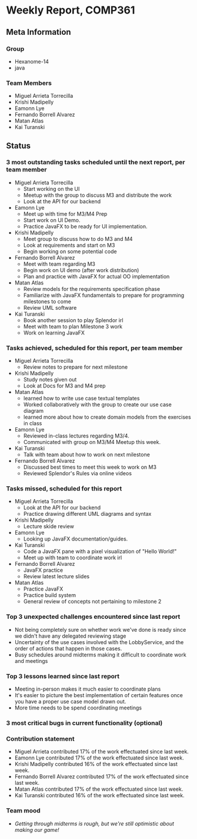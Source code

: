 # Weekly Report, COMP361

## Meta Information

### Group

 * Hexanome-14
 * java

### Team Members

 * Miguel Arrieta Torrecilla
 * Krishi Madipelly
 * Eamonn Lye
 * Fernando Borrell Alvarez
 * Matan Atlas
 * Kai Turanski

## Status

### 3 most outstanding tasks scheduled until the next report, per team member

 * Miguel Arrieta Torrecilla
   * Start working on the UI
   * Meetup with the group to discuss M3 and distribute the work
   * Look at the API for our backend
 * Eamonn Lye
   * Meet up with time for M3/M4 Prep
   * Start work on UI Demo.
   * Practice JavaFX to be ready for UI implementation.
 * Krishi Madipelly
   * Meet group to discuss how to do M3 and M4
   * Look at requirements and start on M3
   * Begin working on some potential code
 * Fernando Borrell Alvarez
   * Meet with team regarding M3
   * Begin work on UI demo (after work distribution)
   * Plan and practice with JavaFX for actual OO implementation
 * Matan Atlas
   * Review models for the requirements specification phase
   * Familiarize with JavaFX fundamentals to prepare for programming milestones to come
   * Review UML software 
 * Kai Turanski
   * Book another session to play Splendor irl
   * Meet with team to plan Milestone 3 work
   * Work on learning JavaFX

### Tasks achieved, scheduled for this report, per team member  

 * Miguel Arrieta Torrecilla
   * Review notes to prepare for next milestone
 * Krishi Madipelly
   * Study notes given out
   * Look at Docs for M3 and M4 prep
 * Matan Atlas
   * learned how to write use case textual templates
   * Worked collaboratively with the group to create our use case diagram
   * learned more about how to create domain models from the exercises in class
 * Eamonn Lye
   * Reviewed in-class lectures regarding M3/4.
   * Communicated with group on M3/M4 Meetup this week.
 * Kai Turanski
   * Talk with team about how to work on next milestone
 * Fernando Borrell Alvarez
   * Discussed best times to meet this week to work on M3
   * Reviewed Splendor's Rules via online videos

### Tasks missed, scheduled for this report

 * Miguel Arrieta Torrecilla
   * Look at the API for our backend
   * Practice drawing different UML diagrams and syntax
 * Krishi Madipelly
   * Lecture skide review
 * Eamonn Lye
   * Looking up JavaFX documentation/guides.
 * Kai Turanski
   * Code a JavaFX pane with a pixel visualization of "Hello World!"
   * Meet up with team to coordinate work irl
 * Fernando Borrell Alvarez
   * JavaFX practice
   * Review latest lecture slides
 * Matan Atlas
   * Practice JavaFX
   * Practice build system
   * General review of concepts not pertaining to milestone 2

### Top 3 unexpected challenges encountered since last report

  * Not being completely sure on whether work we've done is ready since we didn't have any delegated reviewing stage
  * Uncertainty of the use cases involved with the LobbyService, and the order of actions that happen in those cases.
  * Busy schedules around midterms making it difficult to coordinate work and meetings

### Top 3 lessons learned since last report

  * Meeting in-person makes it much easier to coordinate plans
  * It's easier to picture the best implementation of certain features once you have a proper use case model drawn out.
  * More time needs to be spend coordinating meetings 

### 3 most critical bugs in current functionality (optional)

### Contribution statement

 * Miguel Arrieta contributed 17% of the work effectuated since last week.
 * Eamonn Lye contributed 17% of the work effectuated since last week.
 * Krishi Madipelly contributed 16% of the work effectuated since last week.
 * Fernando Borrell Alvarez contributed 17% of the work effectuated since last week.
 * Matan Atlas contributed 17% of the work effectuated since last week.
 * Kai Turanski contributed 16% of the work effectuated since last week.

### Team mood

 * *Getting through midterms is rough, but we're still optimistic about making our game!*
